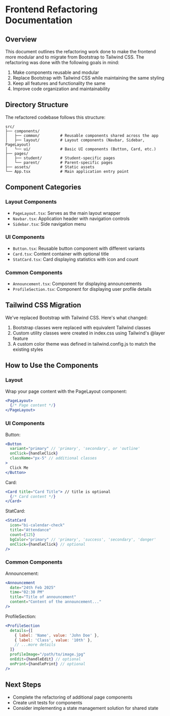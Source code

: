 # Frontend Refactoring Documentation

## Overview

This document outlines the refactoring work done to make the frontend more modular and to migrate from Bootstrap to Tailwind CSS. The refactoring was done with the following goals in mind:

1. Make components reusable and modular
2. Replace Bootstrap with Tailwind CSS while maintaining the same styling
3. Keep all features and functionality the same
4. Improve code organization and maintainability

## Directory Structure

The refactored codebase follows this structure:

```
src/
├── components/
│   ├── common/         # Reusable components shared across the app
│   ├── layout/         # Layout components (Navbar, Sidebar, PageLayout)
│   └── ui/             # Basic UI components (Button, Card, etc.)
├── pages/
│   ├── student/        # Student-specific pages
│   └── parent/         # Parent-specific pages
├── assets/             # Static assets
└── App.tsx             # Main application entry point
```

## Component Categories

### Layout Components

- `PageLayout.tsx`: Serves as the main layout wrapper
- `Navbar.tsx`: Application header with navigation controls
- `Sidebar.tsx`: Side navigation menu

### UI Components

- `Button.tsx`: Reusable button component with different variants
- `Card.tsx`: Content container with optional title
- `StatCard.tsx`: Card displaying statistics with icon and count

### Common Components

- `Announcement.tsx`: Component for displaying announcements
- `ProfileSection.tsx`: Component for displaying user profile details

## Tailwind CSS Migration

We've replaced Bootstrap with Tailwind CSS. Here's what changed:

1. Bootstrap classes were replaced with equivalent Tailwind classes
2. Custom utility classes were created in index.css using Tailwind's @layer feature
3. A custom color theme was defined in tailwind.config.js to match the existing styles

## How to Use the Components

### Layout

Wrap your page content with the PageLayout component:

```jsx
<PageLayout>
  {/* Page content */}
</PageLayout>
```

### UI Components

Button:

```jsx
<Button 
  variant="primary" // 'primary', 'secondary', or 'outline'
  onClick={handleClick} 
  className="px-5" // additional classes
>
  Click Me
</Button>
```

Card:

```jsx
<Card title="Card Title"> // title is optional
  {/* Card content */}
</Card>
```

StatCard:

```jsx
<StatCard 
  icon="bi-calendar-check" 
  title="Attendance" 
  count={125} 
  bgColor="primary" // 'primary', 'success', 'secondary', 'danger'
  onClick={handleClick} // optional
/>
```

### Common Components

Announcement:

```jsx
<Announcement
  date="24th Feb 2025"
  time="02:30 PM"
  title="Title of announcement"
  content="Content of the announcement..."
/>
```

ProfileSection:

```jsx
<ProfileSection 
  details={[
    { label: 'Name', value: 'John Doe' },
    { label: 'Class', value: '10th' },
    // ...more details
  ]}
  profileImage="/path/to/image.jpg"
  onEdit={handleEdit} // optional
  onPrint={handlePrint} // optional
/>
```

## Next Steps

- Complete the refactoring of additional page components
- Create unit tests for components
- Consider implementing a state management solution for shared state 